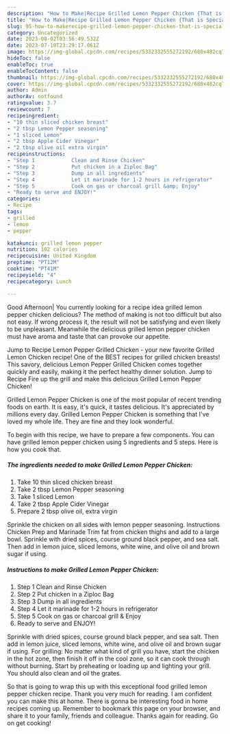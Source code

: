 ```yaml
---
description: "How to Make|Recipe Grilled Lemon Pepper Chicken {That is Special"
title: "How to Make|Recipe Grilled Lemon Pepper Chicken {That is Special"
slug: 95-how-to-makerecipe-grilled-lemon-pepper-chicken-that-is-special
category: Uncategorized
date: 2023-08-02T03:56:49.532Z
date: 2023-07-10T23:29:17.061Z
image: https://img-global.cpcdn.com/recipes/5332332555272192/680x482cq70/grilled-lemon-pepper-chicken-recipe-main-photo.jpg
hideToc: false
enableToc: true
enableTocContent: false
thumbnail: https://img-global.cpcdn.com/recipes/5332332555272192/680x482cq70/grilled-lemon-pepper-chicken-recipe-main-photo.jpg
cover: https://img-global.cpcdn.com/recipes/5332332555272192/680x482cq70/grilled-lemon-pepper-chicken-recipe-main-photo.jpg
author: Admin
authorAv: notfound
ratingvalue: 3.7
reviewcount: 7
recipeingredient:
- "10 thin sliced chicken breast"
- "2 tbsp Lemon Pepper seasoning"
- "1 sliced Lemon"
- "2 tbsp Apple Cider Vinegar"
- "2 tbsp olive oil extra virgin"
recipeinstructions:
- "Step 1            Clean and Rinse Chicken"
- "Step 2            Put chicken in a Ziploc Bag"
- "Step 3            Dump in all ingredients"
- "Step 4            Let it marinade for 1-2 hours in refrigerator"
- "Step 5            Cook on gas or charcoal grill &amp; Enjoy"
- "Ready to serve and ENJOY!"
categories:
- Recipe
tags:
- grilled
- lemon
- pepper

katakunci: grilled lemon pepper 
nutrition: 102 calories
recipecuisine: United Kingdom
preptime: "PT12M"
cooktime: "PT41M"
recipeyield: "4"
recipecategory: Lunch

---
```



Good Afternoon| You currently looking for a recipe idea grilled lemon pepper chicken delicious? The method of making is not too difficult but also not easy. If wrong process it, the result will not be satisfying and even likely to be unpleasant. Meanwhile the delicious grilled lemon pepper chicken must have aroma and taste that can provoke our appetite.





Jump to Recipe Lemon Pepper Grilled Chicken - your new favorite Grilled Lemon Chicken recipe! One of the BEST recipes for grilled chicken breasts! This savory, delicious Lemon Pepper Grilled Chicken comes together quickly and easily, making it the perfect healthy dinner solution. Jump to Recipe Fire up the grill and make this delicious Grilled Lemon Pepper Chicken!

Grilled Lemon Pepper Chicken is one of the most popular of recent trending foods on earth. It is easy, it's quick, it tastes delicious. It's appreciated by millions every day. Grilled Lemon Pepper Chicken is something that I've loved my whole life. They are fine and they look wonderful.


To begin with this recipe, we have to prepare a few components. You can have grilled lemon pepper chicken using 5 ingredients and 5 steps. Here is how you cook that.

<!--inarticleads1-->

##### The ingredients needed to make Grilled Lemon Pepper Chicken:

1. Take 10 thin sliced chicken breast
1. Take 2 tbsp Lemon Pepper seasoning
1. Take 1 sliced Lemon
1. Take 2 tbsp Apple Cider Vinegar
1. Prepare 2 tbsp olive oil, extra virgin


Sprinkle the chicken on all sides with lemon pepper seasoning. Instructions Chicken Prep and Marinade Trim fat from chicken thighs and add to a large bowl. Sprinkle with dried spices, course ground black pepper, and sea salt. Then add in lemon juice, sliced lemons, white wine, and olive oil and brown sugar if using. 

<!--inarticleads2-->

##### Instructions to make Grilled Lemon Pepper Chicken:

1. Step 1            Clean and Rinse Chicken
1. Step 2            Put chicken in a Ziploc Bag
1. Step 3            Dump in all ingredients
1. Step 4            Let it marinade for 1-2 hours in refrigerator
1. Step 5            Cook on gas or charcoal grill &amp; Enjoy
1. Ready to serve and ENJOY!

Sprinkle with dried spices, course ground black pepper, and sea salt. Then add in lemon juice, sliced lemons, white wine, and olive oil and brown sugar if using. For grilling: No matter what kind of grill you have, start the chicken in the hot zone, then finish it off in the cool zone, so it can cook through without burning. Start by preheating or loading up and lighting your grill. You should also clean and oil the grates. 

So that is going to wrap this up with this exceptional food grilled lemon pepper chicken recipe. Thank you very much for reading. I am confident you can make this at home. There is gonna be interesting food in home recipes coming up. Remember to bookmark this page on your browser, and share it to your family, friends and colleague. Thanks again for reading. Go on get cooking!

